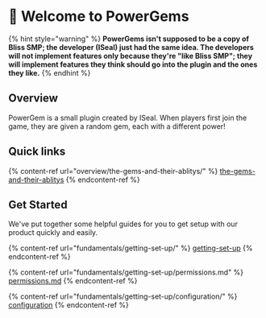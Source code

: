 # 👋 Welcome to PowerGems

{% hint style="warning" %}
**PowerGems isn't supposed to be a copy of Bliss SMP; the developer (ISeal) just had the same idea. The developers will not implement features only because they're "like Bliss SMP"; they will implement features they think should go into the plugin and the ones they like.**
{% endhint %}

## Overview

PowerGem is a small plugin created by ISeal. When players first join the game, they are given a random gem, each with a different power!







## Quick links

{% content-ref url="overview/the-gems-and-their-ablitys/" %}
[the-gems-and-their-ablitys](overview/the-gems-and-their-ablitys/)
{% endcontent-ref %}

## Get Started

We've put together some helpful guides for you to get setup with our product quickly and easily.

{% content-ref url="fundamentals/getting-set-up/" %}
[getting-set-up](fundamentals/getting-set-up/)
{% endcontent-ref %}

{% content-ref url="fundamentals/getting-set-up/permissions.md" %}
[permissions.md](fundamentals/getting-set-up/permissions.md)
{% endcontent-ref %}

{% content-ref url="fundamentals/getting-set-up/configuration/" %}
[configuration](fundamentals/getting-set-up/configuration/)
{% endcontent-ref %}

